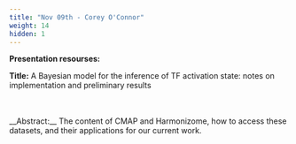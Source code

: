 ```yaml
---
title: "Nov 09th - Corey O'Connor"
weight: 14
hidden: 1
---
```


__Presentation resourses:__

<!-- - [Presentation slides (pdf version)]() -->


__Title:__ A Bayesian model for the inference of TF activation state: notes on implementation and preliminary results
</br>

</br>
</br>
__Abstract:__ The content of CMAP and Harmonizome, how to access these datasets, and their applications for our current work.